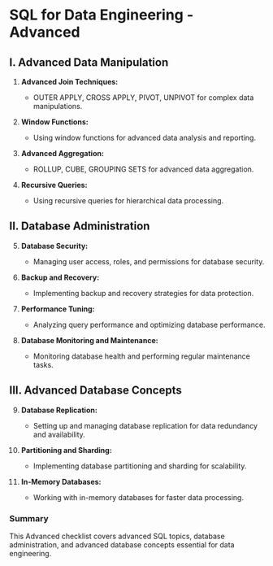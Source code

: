 # SQL for Data Engineering - Advanced

## I. Advanced Data Manipulation

1. **Advanced Join Techniques:**
   - OUTER APPLY, CROSS APPLY, PIVOT, UNPIVOT for complex data manipulations.

2. **Window Functions:**
   - Using window functions for advanced data analysis and reporting.

3. **Advanced Aggregation:**
   - ROLLUP, CUBE, GROUPING SETS for advanced data aggregation.

4. **Recursive Queries:**
   - Using recursive queries for hierarchical data processing.

## II. Database Administration

5. **Database Security:**
   - Managing user access, roles, and permissions for database security.

6. **Backup and Recovery:**
   - Implementing backup and recovery strategies for data protection.

7. **Performance Tuning:**
   - Analyzing query performance and optimizing database performance.

8. **Database Monitoring and Maintenance:**
   - Monitoring database health and performing regular maintenance tasks.

## III. Advanced Database Concepts

9. **Database Replication:**
    - Setting up and managing database replication for data redundancy and availability.

10. **Partitioning and Sharding:**
    - Implementing database partitioning and sharding for scalability.

11. **In-Memory Databases:**
    - Working with in-memory databases for faster data processing.

### Summary

This Advanced checklist covers advanced SQL topics, database administration, and advanced database concepts essential for data engineering.
